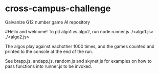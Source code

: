# cross-campus-challenge
Galvanize G12 number game AI repository


#Hello and welcome!
To pit algo1 vs algo2, run node runner.js ./<algo1.js> ./<algo2.js>

The algos play against eachother 1000 times, and the games counted and printed to the console at the end of the run.

See brapp.js, andapp.js, random.js and skynet.js for examples on how to pass functions into runner.js to be invoked.
